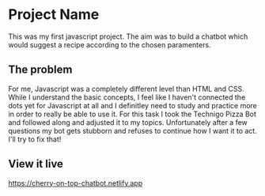 # Project Name

This was my first javascript project. The aim was to build a chatbot which would suggest a recipe according to the chosen paramenters.

## The problem

For me, Javascript was a completely different level than HTML and CSS. While I understand the basic concepts, I feel like I haven't connected the dots yet for Javascript at all and I definitley need to study and practice more in order to really be able to use it.
For this task I took the Technigo Pizza Bot and followed along and adjusted it to my topics.
Unfortunately after a few questions my bot gets stubborn and refuses to continue how I want it to act. I'll try to fix that!

## View it live

https://cherry-on-top-chatbot.netlify.app

